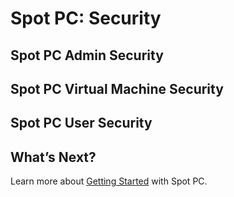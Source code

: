 <meta name="robots" content="noindex">

# Spot PC: Security

## Spot PC Admin Security

## Spot PC Virtual Machine Security

## Spot PC User Security


## What’s Next?

Learn more about [Getting Started](spot-pc/getting-started/) with Spot PC.
